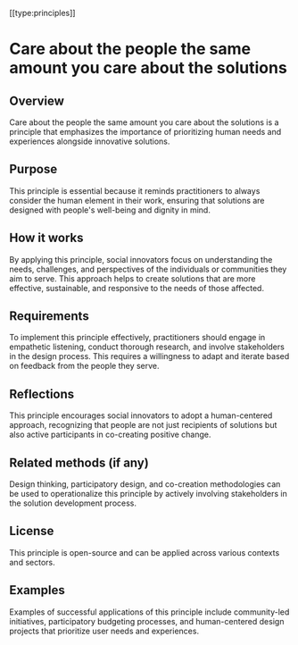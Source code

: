 [[type:principles]]

# Care about the people the same amount you care about the solutions

## Overview
Care about the people the same amount you care about the solutions is a principle that emphasizes the importance of prioritizing human needs and experiences alongside innovative solutions.

## Purpose
This principle is essential because it reminds practitioners to always consider the human element in their work, ensuring that solutions are designed with people's well-being and dignity in mind.

## How it works
By applying this principle, social innovators focus on understanding the needs, challenges, and perspectives of the individuals or communities they aim to serve. This approach helps to create solutions that are more effective, sustainable, and responsive to the needs of those affected.

## Requirements
To implement this principle effectively, practitioners should engage in empathetic listening, conduct thorough research, and involve stakeholders in the design process. This requires a willingness to adapt and iterate based on feedback from the people they serve.

## Reflections
This principle encourages social innovators to adopt a human-centered approach, recognizing that people are not just recipients of solutions but also active participants in co-creating positive change.

## Related methods (if any)
Design thinking, participatory design, and co-creation methodologies can be used to operationalize this principle by actively involving stakeholders in the solution development process.

## License
This principle is open-source and can be applied across various contexts and sectors.

## Examples
Examples of successful applications of this principle include community-led initiatives, participatory budgeting processes, and human-centered design projects that prioritize user needs and experiences.
